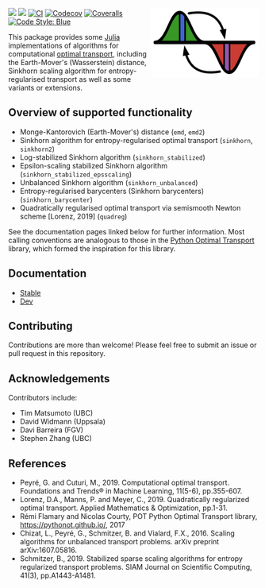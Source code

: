<a href='https://juliaoptimaltransport.github.io/OptimalTransport.jl/dev'><img src='images/optimaltransport_logo_symbol.svg' align="right" height="138.5" /></a>

[![](https://img.shields.io/badge/docs-stable-blue.svg)](https://JuliaOptimalTransport.github.io/OptimalTransport.jl/stable)
[![](https://img.shields.io/badge/docs-dev-blue.svg)](https://JuliaOptimalTransport.github.io/OptimalTransport.jl/dev)
[![CI](https://github.com/JuliaOptimalTransport/OptimalTransport.jl/workflows/CI/badge.svg?branch=master)](https://github.com/JuliaOptimalTransport/OptimalTransport.jl/actions?query=workflow%3ACI+branch%3Amaster)
[![Codecov](https://codecov.io/gh/JuliaOptimalTransport/OptimalTransport.jl/branch/master/graph/badge.svg)](https://codecov.io/gh/JuliaOptimalTransport/OptimalTransport.jl)
[![Coveralls](https://coveralls.io/repos/github/JuliaOptimalTransport/OptimalTransport.jl/badge.svg?branch=master)](https://coveralls.io/github/JuliaOptimalTransport/OptimalTransport.jl?branch=master)
[![Code Style: Blue](https://img.shields.io/badge/code%20style-blue-4495d1.svg)](https://github.com/invenia/BlueStyle)

This package provides some [Julia](https://julialang.org/) implementations of algorithms for computational [optimal transport](https://optimaltransport.github.io/), including the Earth-Mover's (Wasserstein) distance, Sinkhorn scaling algorithm for entropy-regularised transport as well as some variants or extensions. 

## Overview of supported functionality

* Monge-Kantorovich (Earth-Mover's) distance (`emd`, `emd2`)
* Sinkhorn algorithm for entropy-regularised optimal transport (`sinkhorn`, `sinkhorn2`)
* Log-stabilized Sinkhorn algorithm (`sinkhorn_stabilized`)
* Epsilon-scaling stabilized Sinkhorn algorithm (`sinkhorn_stabilized_epsscaling`) 
* Unbalanced Sinkhorn algorithm (`sinkhorn_unbalanced`)
* Entropy-regularised barycenters (Sinkhorn barycenters) (`sinkhorn_barycenter`)
* Quadratically regularised optimal transport via semismooth Newton scheme [Lorenz, 2019] (`quadreg`) 

See the documentation pages linked below for further information. Most calling conventions are analogous to those in the [Python Optimal Transport](https://optimaltransport.github.io/) library, which formed the inspiration for this library.

## Documentation

 - [Stable](https://juliaoptimaltransport.github.io/OptimalTransport.jl/stable)
 - [Dev](https://juliaoptimaltransport.github.io/OptimalTransport.jl/dev)

## Contributing

Contributions are more than welcome! Please feel free to submit an issue or pull request in this repository.

## Acknowledgements

Contributors include:

- Tim Matsumoto (UBC)
- David Widmann (Uppsala)
- Davi Barreira (FGV)
- Stephen Zhang (UBC)

## References

- Peyré, G. and Cuturi, M., 2019. Computational optimal transport. Foundations and Trends® in Machine Learning, 11(5-6), pp.355-607.
- Lorenz, D.A., Manns, P. and Meyer, C., 2019. Quadratically regularized optimal transport. Applied Mathematics & Optimization, pp.1-31.
- Rémi Flamary and Nicolas Courty, POT Python Optimal Transport library, https://pythonot.github.io/, 2017
- Chizat, L., Peyré, G., Schmitzer, B. and Vialard, F.X., 2016. Scaling algorithms for unbalanced transport problems. arXiv preprint arXiv:1607.05816.
- Schmitzer, B., 2019. Stabilized sparse scaling algorithms for entropy regularized transport problems. SIAM Journal on Scientific Computing, 41(3), pp.A1443-A1481.
